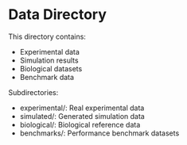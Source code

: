 # Data Directory

This directory contains:
- Experimental data
- Simulation results  
- Biological datasets
- Benchmark data

Subdirectories:
- experimental/: Real experimental data
- simulated/: Generated simulation data
- biological/: Biological reference data
- benchmarks/: Performance benchmark datasets

